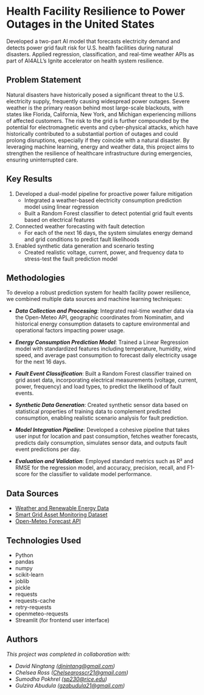 # Health Facility Resilience to Power Outages in the United States

Developed a two-part AI model that forecasts electricity demand and detects power grid fault risk for U.S. health facilities during natural disasters. Applied regression, classification, and real-time weather APIs as part of AI4ALL’s Ignite accelerator on health system resilience.

## Problem Statement 

Natural disasters have historically posed a significant threat to the U.S. electricity supply, frequently causing widespread power outages. Severe weather is the primary reason behind most large-scale blackouts, with states like Florida, California, New York, and Michigan experiencing millions of affected customers. The risk to the grid is further compounded by the potential for electromagnetic events and cyber-physical attacks, which have historically contributed to a substantial portion of outages and could prolong disruptions, especially if they coincide with a natural disaster. By leveraging machine learning, energy and weather data, this project aims to strengthen the resilience of healthcare infrastructure during emergencies, ensuring uninterrupted care.

## Key Results 

1. Developed a dual-model pipeline for proactive power failure mitigation
   - Integrated a weather-based electricity consumption prediction model using linear regression
   - Built a Random Forest classifier to detect potential grid fault events based on electrical features
2. Connected weather forecasting with fault detection
   - For each of the next 16 days, the system simulates energy demand and grid conditions to predict fault likelihoods
3. Enabled synthetic data generation and scenario testing
   - Created realistic voltage, current, power, and frequency data to stress-test the fault prediction model

## Methodologies 

To develop a robust prediction system for health facility power resilience, we combined multiple data sources and machine learning techniques:

- ***Data Collection and Processing***:
Integrated real-time weather data via the Open-Meteo API, geographic coordinates from Nominatim, and historical energy consumption datasets to capture environmental and operational factors impacting power usage.

- ***Energy Consumption Prediction Model***:
Trained a Linear Regression model with standardized features including temperature, humidity, wind speed, and average past consumption to forecast daily electricity usage for the next 16 days.

- ***Fault Event Classification***:
Built a Random Forest classifier trained on grid asset data, incorporating electrical measurements (voltage, current, power, frequency) and load types, to predict the likelihood of fault events.

- ***Synthetic Data Generation***:
Created synthetic sensor data based on statistical properties of training data to complement predicted consumption, enabling realistic scenario analysis for fault prediction.

- ***Model Integration Pipeline***:
Developed a cohesive pipeline that takes user input for location and past consumption, fetches weather forecasts, predicts daily consumption, simulates sensor data, and outputs fault event predictions per day.

- ***Evaluation and Validation***:
Employed standard metrics such as R² and RMSE for the regression model, and accuracy, precision, recall, and F1-score for the classifier to validate model performance.

## Data Sources 

- [Weather and Renewable Energy Data](https://www.kaggle.com/code/samanemami/weather-and-renewable-energy-analysis/input)  
- [Smart Grid Asset Monitoring Dataset](https://www.kaggle.com/datasets/ziya07/smart-grid-asset-monitoring-dataset)
- [Open-Meteo Forecast API](https://open-meteo.com/en/docs)

## Technologies Used 

- Python  
- pandas  
- numpy  
- scikit-learn
- joblib  
- pickle  
- requests  
- requests-cache  
- retry-requests  
- openmeteo-requests  
- Streamlit (for frontend user interface) 

## Authors 

*This project was completed in collaboration with:*
- *David Ningtang ([djnintang@gmail.com](mailto:djnintang@gmail.com))*
- *Chelsea Ross ([Chelsearosscr21@gmail.com](mailto:Chelsearosscr21@gmail.com))*
- *Sumodha Pokhrel ([sp230@rice.edu](mailto:sp230@rice.edu))*
- *Gulzira Abudula ([gzabudula21@gmail.com](gzabudula21@gmail.com))*
